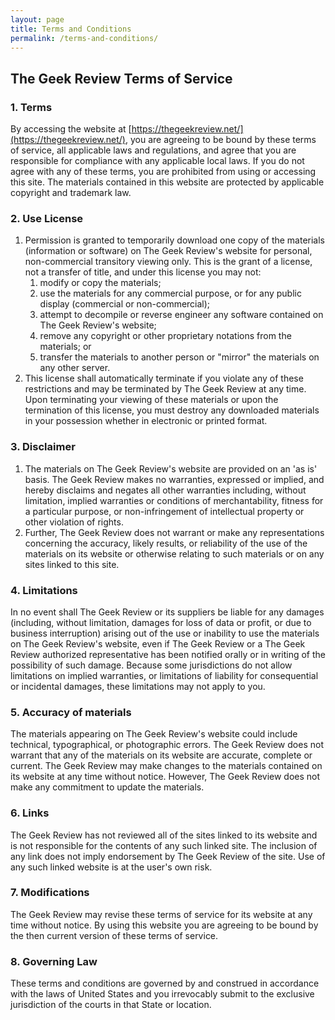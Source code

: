 ```yaml
---
layout: page
title: Terms and Conditions
permalink: /terms-and-conditions/
---
```


The Geek Review Terms of Service
--------------------------------

### 1\. Terms

By accessing the website at [https://thegeekreview.net/](https://thegeekreview.net/), you are agreeing to be bound by these terms of service, all applicable laws and regulations, and agree that you are responsible for compliance with any applicable local laws. If you do not agree with any of these terms, you are prohibited from using or accessing this site. The materials contained in this website are protected by applicable copyright and trademark law.

### 2\. Use License

1.  Permission is granted to temporarily download one copy of the materials (information or software) on The Geek Review's website for personal, non-commercial transitory viewing only. This is the grant of a license, not a transfer of title, and under this license you may not:
    1.  modify or copy the materials;
    2.  use the materials for any commercial purpose, or for any public display (commercial or non-commercial);
    3.  attempt to decompile or reverse engineer any software contained on The Geek Review's website;
    4.  remove any copyright or other proprietary notations from the materials; or
    5.  transfer the materials to another person or "mirror" the materials on any other server.
2.  This license shall automatically terminate if you violate any of these restrictions and may be terminated by The Geek Review at any time. Upon terminating your viewing of these materials or upon the termination of this license, you must destroy any downloaded materials in your possession whether in electronic or printed format.

### 3\. Disclaimer

1.  The materials on The Geek Review's website are provided on an 'as is' basis. The Geek Review makes no warranties, expressed or implied, and hereby disclaims and negates all other warranties including, without limitation, implied warranties or conditions of merchantability, fitness for a particular purpose, or non-infringement of intellectual property or other violation of rights.
2.  Further, The Geek Review does not warrant or make any representations concerning the accuracy, likely results, or reliability of the use of the materials on its website or otherwise relating to such materials or on any sites linked to this site.

### 4\. Limitations

In no event shall The Geek Review or its suppliers be liable for any damages (including, without limitation, damages for loss of data or profit, or due to business interruption) arising out of the use or inability to use the materials on The Geek Review's website, even if The Geek Review or a The Geek Review authorized representative has been notified orally or in writing of the possibility of such damage. Because some jurisdictions do not allow limitations on implied warranties, or limitations of liability for consequential or incidental damages, these limitations may not apply to you.

### 5\. Accuracy of materials

The materials appearing on The Geek Review's website could include technical, typographical, or photographic errors. The Geek Review does not warrant that any of the materials on its website are accurate, complete or current. The Geek Review may make changes to the materials contained on its website at any time without notice. However, The Geek Review does not make any commitment to update the materials.

### 6\. Links

The Geek Review has not reviewed all of the sites linked to its website and is not responsible for the contents of any such linked site. The inclusion of any link does not imply endorsement by The Geek Review of the site. Use of any such linked website is at the user's own risk.

### 7\. Modifications

The Geek Review may revise these terms of service for its website at any time without notice. By using this website you are agreeing to be bound by the then current version of these terms of service.

### 8\. Governing Law

These terms and conditions are governed by and construed in accordance with the laws of United States and you irrevocably submit to the exclusive jurisdiction of the courts in that State or location.
